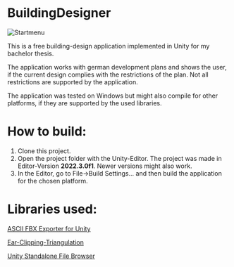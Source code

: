 # BuildingDesigner
![Startmenu](https://github.com/Skaleee/BuildingDesigner/assets/78816681/e47cac50-64f3-4c74-83ed-748bd7ca0597)

This is a free building-design application implemented in Unity for my bachelor thesis. 

The application works with german development plans and shows the user, if the current design complies with the restrictions of the plan. Not all restrictions are supported by the application.

The application was tested on Windows but might also compile for other platforms, if they are supported by the used libraries.

# How to build:
1. Clone this project.
2. Open the project folder with the Unity-Editor. The project was made in Editor-Version __2022.3.0f1__. Newer versions might also work.
3. In the Editor, go to File->Build Settings... and then build the application for the chosen platform.

# Libraries used:
[ASCII FBX Exporter for Unity](https://github.com/KellanHiggins/AsciiFBXExporterForUnity) 

[Ear-Clipping-Triangulation](https://github.com/SebLague/Ear-Clipping-Triangulation)

[Unity Standalone File Browser](https://github.com/gkngkc/UnityStandaloneFileBrowser)
